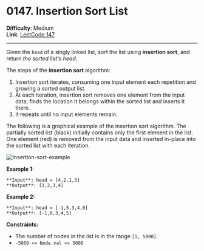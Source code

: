# 0147. Insertion Sort List

**Difficulty**: Medium  
**Link**: [LeetCode 147](https://leetcode.com/problems/insertion-sort-list/)

---

Given the `head` of a singly linked list, sort the list using **insertion sort**, and return _the sorted list's head_.

The steps of the **insertion sort** algorithm:

1. Insertion sort iterates, consuming one input element each repetition and growing a sorted output list.
2. At each iteration, insertion sort removes one element from the input data, finds the location it belongs within the sorted list and inserts it there.
3. It repeats until no input elements remain.

The following is a graphical example of the insertion sort algorithm. The partially sorted list (black) initially contains only the first element in the list. One element (red) is removed from the input data and inserted in-place into the sorted list with each iteration.

![Insertion-sort-example](https://upload.wikimedia.org/wikipedia/commons/0/0f/Insertion-sort-example-300px.gif)

**Example 1:**

    **Input**: head = [4,2,1,3]
    **Output**: [1,2,3,4]

**Example 2:**

    **Input**: head = [-1,5,3,4,0]
    **Output**: [-1,0,3,4,5]

**Constraints:**

* The number of nodes in the list is in the range `[1, 5000]`.
* `-5000 <= Node.val <= 5000`

